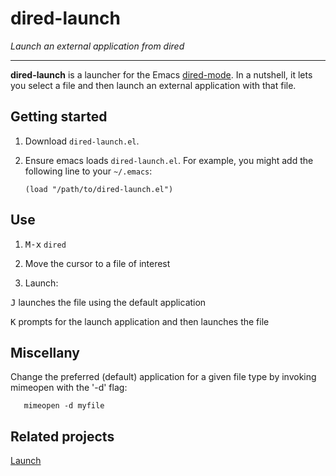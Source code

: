 # dired-launch

*Launch an external application from dired*

---

**dired-launch** is a launcher for the Emacs [dired-mode](https://www.emacswiki.org/emacs/DiredMode). In a nutshell, it lets you select a file and then launch an external application with that file.

## Getting started

1. Download `dired-launch.el`.

2. Ensure emacs loads `dired-launch.el`. For example, you might add the following line to your `~/.emacs`:

   `(load "/path/to/dired-launch.el")`

## Use

1. <kbd>M-x</kbd> `dired`

2. Move the cursor to a file of interest

3. Launch:

<kbd>J</kbd> launches the file using the default application

<kbd>K</kbd> prompts for the launch application and then launches the file

## Miscellany

Change the preferred (default) application for a given file type by invoking mimeopen with the '-d' flag:

       mimeopen -d myfile

## Related projects

[Launch](https://github.com/sfllaw/emacs-launch)

